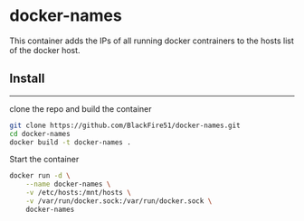 # docker-names

This container adds the IPs of all running docker contrainers to the hosts list of the docker host.


## Install
____
clone the repo and build the container

```bash
git clone https://github.com/BlackFire51/docker-names.git
cd docker-names
docker build -t docker-names .
```

Start the container
```bash
docker run -d \
	--name docker-names \
	-v /etc/hosts:/mnt/hosts \
	-v /var/run/docker.sock:/var/run/docker.sock \
	docker-names
```